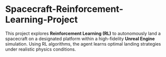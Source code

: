 # Spacecraft-Reinforcement-Learning-Project
This project explores **Reinforcement Learning (RL)** to autonomously land a spacecraft on a designated platform within a high-fidelity **Unreal Engine** simulation. Using RL algorithms, the agent learns optimal landing strategies under realistic physics conditions.
